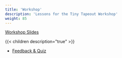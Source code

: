 ```yaml
---
title: 'Workshop'
description: 'Lessons for the Tiny Tapeout Workshop'
weight: 85
---
```


[Workshop Slides](https://docs.google.com/presentation/d/1NHFC3NHHFAzqK8HMGjxMHXJJ6r4j15dY86nk-boGDNM)

{{< children description="true" >}}

* [Feedback & Quiz](https://docs.google.com/forms/d/e/1FAIpQLScVpzf97AYzq1SWTFC6p-qLhE5SqZuyJyeZngdTKUZ441o8ew/viewform?usp=header)
